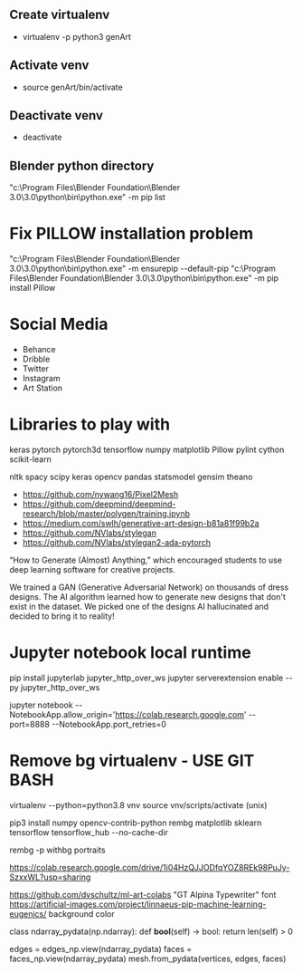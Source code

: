 ## Create virtualenv 
- virtualenv -p python3 genArt
## Activate venv
- source genArt/bin/activate
## Deactivate venv
- deactivate

## Blender python directory
"c:\Program Files\Blender Foundation\Blender 3.0\3.0\python\bin\python.exe" -m pip list

# Fix PILLOW installation problem
"c:\Program Files\Blender Foundation\Blender 3.0\3.0\python\bin\python.exe" -m ensurepip --default-pip
"c:\Program Files\Blender Foundation\Blender 3.0\3.0\python\bin\python.exe" -m pip install Pillow


# Social Media
- Behance
- Dribble
- Twitter
- Instagram
- Art Station
  
# Libraries to play with
keras
pytorch
pytorch3d
tensorflow
numpy
matplotlib
Pillow
pylint
cython
scikit-learn

nltk
spacy
scipy
keras
opencv
pandas
statsmodel
gensim
theano

- https://github.com/nywang16/Pixel2Mesh
- https://github.com/deepmind/deepmind-research/blob/master/polygen/training.ipynb
- https://medium.com/swlh/generative-art-design-b81a81f99b2a
- https://github.com/NVlabs/stylegan
- https://github.com/NVlabs/stylegan2-ada-pytorch

“How to Generate (Almost) Anything,” which encouraged students to use deep learning software for creative projects.


We trained a GAN (Generative Adversarial Network) on thousands of dress designs. The AI algorithm learned how to generate new designs that don't exist in the dataset. We picked one of the designs AI hallucinated and decided to bring it to reality! 

# Jupyter notebook local runtime
pip install jupyterlab jupyter_http_over_ws
jupyter serverextension enable --py jupyter_http_over_ws


jupyter notebook --NotebookApp.allow_origin='https://colab.research.google.com' --port=8888 --NotebookApp.port_retries=0

# Remove bg virtualenv - USE GIT BASH
virtualenv --python=python3.8 vnv
source vnv/scripts/activate (unix) 

pip3 install numpy opencv-contrib-python rembg matplotlib sklearn tensorflow tensorflow_hub --no-cache-dir

rembg -p withbg portraits


https://colab.research.google.com/drive/1i04HzQJJODfqYOZ8REk98PuJy-SzxxWL?usp=sharing


https://github.com/dvschultz/ml-art-colabs
"GT Alpina Typewriter" font
https://artificial-images.com/project/linnaeus-pip-machine-learning-eugenics/ background color


class ndarray_pydata(np.ndarray):
    def __bool__(self) -> bool:
        return len(self) > 0

edges = edges_np.view(ndarray_pydata)
faces = faces_np.view(ndarray_pydata)
mesh.from_pydata(vertices, edges, faces)